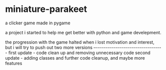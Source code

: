 # miniature-parakeet
a clicker game made in pygame

a project i started to help me get better with python and game develepment.

the progression with the game halted when i lost motivation and interest, but i will try to push out two more versions
‐----------------------------------
first update - code clean up and removing unnecessary code
second update - adding classes and further code cleanup, and maybe more features
